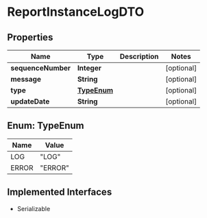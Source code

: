 

# ReportInstanceLogDTO


## Properties

Name | Type | Description | Notes
------------ | ------------- | ------------- | -------------
**sequenceNumber** | **Integer** |  |  [optional]
**message** | **String** |  |  [optional]
**type** | [**TypeEnum**](#TypeEnum) |  |  [optional]
**updateDate** | **String** |  |  [optional]



## Enum: TypeEnum

Name | Value
---- | -----
LOG | &quot;LOG&quot;
ERROR | &quot;ERROR&quot;


## Implemented Interfaces

* Serializable


